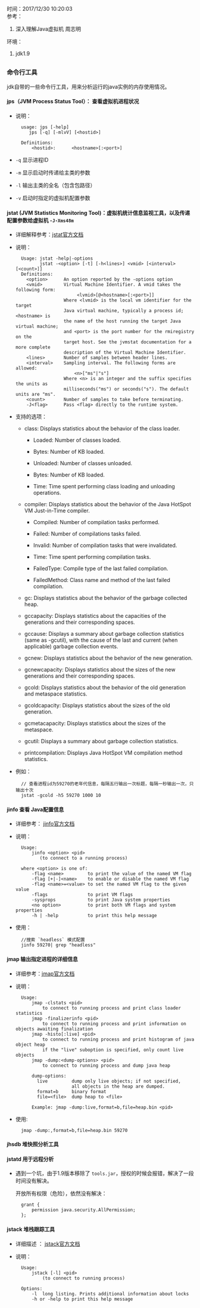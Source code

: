 时间：2017/12/30 10:20:03   
参考：

1. 深入理解Java虚拟机 周志明  

环境：

1. jdk1.9 

## 
### 命令行工具
jdk自带的一些命令行工具，用来分析运行的java实例的内存使用情况。  

#### jps（JVM Process Status Tool）： 查看虚拟机进程状况  

* 说明： 

		usage: jps [-help]
	       jps [-q] [-mlvV] [<hostid>]
	
		Definitions:
		    <hostid>:      <hostname>[:<port>]  
	
* `-q` 显示进程ID
* `-m` 显示启动时传递给主类的参数 
* `-l` 输出主类的全名（包含包路径）
* `-v` 启动时指定的虚拟机配置参数

#### jstat (JVM Statistics Monitoring Tool)：虚拟机统计信息监视工具，以及传递配置参数给虚拟机 `-J-Xms48m`
* 详细解释参考：[jstat官方文档](https://docs.oracle.com/javase/9/tools/jstat.htm#JSWOR734)
	
* 说明：   

		Usage: jstat -help|-options
		       jstat -<option> [-t] [-h<lines>] <vmid> [<interval> [<count>]]
		Definitions:
		  <option>      An option reported by the -options option
		  <vmid>        Virtual Machine Identifier. A vmid takes the following form:
		                     <lvmid>[@<hostname>[:<port>]]
		                Where <lvmid> is the local vm identifier for the target
		                Java virtual machine, typically a process id; <hostname> is
		                the name of the host running the target Java virtual machine;
		                and <port> is the port number for the rmiregistry on the
		                target host. See the jvmstat documentation for a more complete
		                description of the Virtual Machine Identifier.
		  <lines>       Number of samples between header lines.
		  <interval>    Sampling interval. The following forms are allowed:
		                    <n>["ms"|"s"]
		                Where <n> is an integer and the suffix specifies the units as
		                milliseconds("ms") or seconds("s"). The default units are "ms".
		  <count>       Number of samples to take before terminating.
		  -J<flag>      Pass <flag> directly to the runtime system. 
* 支持的选项：

	* class: Displays statistics about the behavior of the class loader.

		* Loaded: Number of classes loaded.

		* Bytes: Number of KB loaded.
		
		* Unloaded: Number of classes unloaded.
		
		* Bytes: Number of KB loaded.
			
		* Time: Time spent performing class loading and unloading operations.

	* compiler: Displays statistics about the behavior of the Java HotSpot VM Just-in-Time compiler.

		* Compiled: Number of compilation tasks performed.
		
		* Failed: Number of compilations tasks failed.
		
		* Invalid: Number of compilation tasks that were invalidated.
		
		* Time: Time spent performing compilation tasks.
		
		* FailedType: Compile type of the last failed compilation.
		
		* FailedMethod: Class name and method of the last failed compilation.

	* gc: Displays statistics about the behavior of the garbage collected heap.

	* gccapacity: Displays statistics about the capacities of the generations and their corresponding spaces.

	* gccause: Displays a summary about garbage collection statistics (same as -gcutil), with the cause of the last and current (when applicable) garbage collection events.

	* gcnew: Displays statistics about the behavior of the new generation.

	* gcnewcapacity: Displays statistics about the sizes of the new generations and their corresponding spaces.

	* gcold: Displays statistics about the behavior of the old generation and metaspace statistics.

	* gcoldcapacity: Displays statistics about the sizes of the old generation.

	* gcmetacapacity: Displays statistics about the sizes of the metaspace.

	* gcutil: Displays a summary about garbage collection statistics.

	* printcompilation: Displays Java HotSpot VM compilation method statistics.

* 例如：

		// 查看进程id为59270的老年代信息，每隔五行输出一次标题，每隔一秒输出一次，只输出十次
		jstat -gcold -h5 59270 1000 10
#### jinfo 查看 Java配置信息  

* 详细参考： [jinfo官方文档](https://docs.oracle.com/javase/9/tools/jinfo.htm#JSWOR744)

* 说明：  

		Usage:
		    jinfo <option> <pid>
		       (to connect to a running process)
		
		where <option> is one of:
		    -flag <name>         to print the value of the named VM flag
		    -flag [+|-]<name>    to enable or disable the named VM flag
		    -flag <name>=<value> to set the named VM flag to the given value
		    -flags               to print VM flags
		    -sysprops            to print Java system properties
		    <no option>          to print both VM flags and system properties
		    -h | -help           to print this help message

* 使用：
		
		//搜索 `headless` 模式配置
 		jinfo 59270| grep "headless"
#### jmap 输出指定进程的详细信息  
* 详细参考：[jmap官方文档](https://docs.oracle.com/javase/9/tools/jmap.htm#JSWOR746)

* 说明：

		Usage:
		    jmap -clstats <pid>
		        to connect to running process and print class loader statistics
		    jmap -finalizerinfo <pid>
		        to connect to running process and print information on objects awaiting finalization
		    jmap -histo[:live] <pid>
		        to connect to running process and print histogram of java object heap
		        if the "live" suboption is specified, only count live objects
		    jmap -dump:<dump-options> <pid>
		        to connect to running process and dump java heap
		
		    dump-options:
		      live         dump only live objects; if not specified,
		                   all objects in the heap are dumped.
		      format=b     binary format
		      file=<file>  dump heap to <file>
		
		    Example: jmap -dump:live,format=b,file=heap.bin <pid>
* 使用:  

		jmap -dump:,format=b,file=heap.bin 59270

#### jhsdb 堆快照分析工具  

#### jstatd 用于远程分析  
* 遇到一个坑，由于1.9版本移除了 `tools.jar`，授权的时候会报错，解决了一段时间没有解决。

	开放所有权限（危险），依然没有解决：
	
		grant {
		    permission java.security.AllPermission;
		};

#### jstack 堆栈跟踪工具  

* 详细描述 ： [jstack官方文档](https://docs.oracle.com/javase/9/tools/jstack.htm#JSWOR748)

* 说明：  

		Usage:
		    jstack [-l] <pid>
		        (to connect to running process)
		
		Options:
		    -l  long listing. Prints additional information about locks
		    -h or -help to print this help message